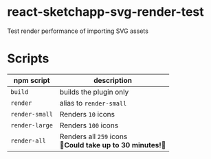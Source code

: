 # react-sketchapp-svg-render-test
Test render performance of importing SVG assets

# Scripts


| npm script     | description                                                        |
|----------------|--------------------------------------------------------------------|
| `build`        | builds the plugin only                                             |
| `render`       | alias to `render-small`                                            |
| `render-small` | Renders `10` icons                                                 |
| `render-large` | Renders `100` icons                                                |
| `render-all`   | Renders all `259` icons <br />🚨**Could take up to 30 minutes!**🚨 |
